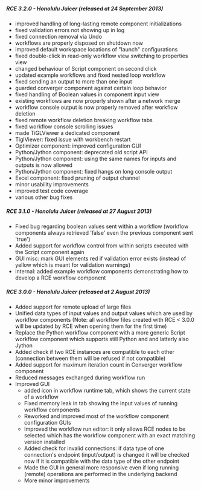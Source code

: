 ##### RCE 3.2.0 - Honolulu Juicer (released at 24 September 2013)

* improved handling of long-lasting remote component initializations
* fixed validation errors not showing up in log
* fixed connection removal via Undo
* workflows are properly disposed on shutdown now
* improved default workspace locations of "launch" configurations
* fixed double-click in read-only workflow view switching to properties view
* changed behaviour of Script component on second click
* updated example workflows and fixed nested loop workflow
* fixed sending an output to more than one input
* guarded converger component against certain loop behavior
* fixed handling of Boolean values in component input view
* existing workflows are now properly shown after a network merge
* workflow console output is now properly removed after workflow deletion
* fixed remote workflow deletion breaking workflow tabs
* fixed workflow console scrolling issues
* made TiGLViewer a dedicated component
* TiglViewer: fixed issue with workbench restart
* Optimizer component: improved configuration GUI
* Python/Jython component: deprecated old script API
* Python/Jython component: using the same names for inputs and outputs is now allowed
* Python/Jython component: fixed hangs on long console output
 * Excel component: fixed pruning of output channel
* minor usability improvements
* improved test code coverage
* various other bug fixes 


##### RCE 3.1.0 - Honolulu Juicer (released at 27 August 2013)

* Fixed bug regarding boolean values sent within a workflow (workflow components always retrieved 'false' even the previous component sent 'true')
* Added support for workflow control from within scripts executed with the Script component again
* GUI misc: mark GUI elements red if validation error exists (instead of yellow which is meant for validation warnings)
* internal: added example workflow components demonstrating how to develop a RCE workflow component 


##### RCE 3.0.0 - Honolulu Juicer (released at 2 August 2013)

* Added support for remote upload of large files
* Unified data types of input values and output values which are used by workflow components (Note: all workflow files created with RCE < 3.0.0 will be updated by RCE when opening them for the first time)
* Replace the Python workflow component with a more generic Script workflow component which supports still Python and and latterly also Jython
* Added check if two RCE instances are compatible to each other (connection between them will be refused if not compatible)
* Added support for maximum iteration count in Converger workflow component
* Reduced messages exchanged during workflow run
* Improved GUI
	- added icon in workflow runtime tab, which shows the current state of a workflow
	- Fixed memory leak in tab showing the input values of running workflow components
	- Reworked and improved most of the workflow component configuration GUIs
	- Improved the workflow run editor: it only allows RCE nodes to be selected which has the workflow component with an exact matching version installed
	- Added check for invalid connections: if data type of one connection's endpoint (input/output) is changed it will be checked now if it is compatible with the data type of the other endpoint
	- Made the GUI in general more responsive even if long running (remote) operations are performed in the underlying backend
	- More minor improvements 

